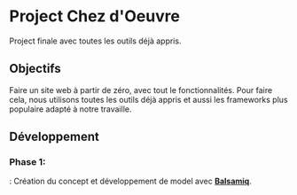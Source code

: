 # Project Chez d'Oeuvre

Project finale avec toutes les outils déjà appris.

## Objectifs

Faire un site web à partir de zéro, avec tout le fonctionnalités. Pour faire cela, nous utilisons toutes les outils déjà appris
et aussi les frameworks plus populaire adapté à notre travaille.

## Développement

### Phase 1:

 : Création du concept et développement de model avec [**Balsamiq**](https://balsamiq.com/ "Balsamiq").
